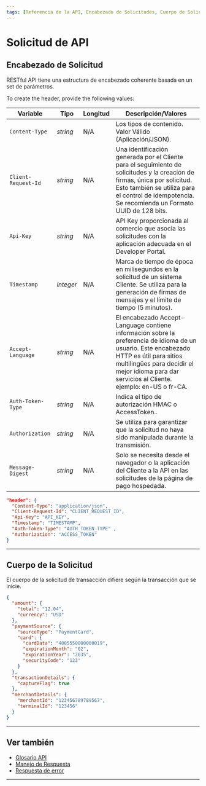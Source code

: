```yaml
---
tags: [Referencia de la API, Encabezado de Solicitudes, Cuerpo de Solicitudes, Encabezado]
---
```


# Solicitud de API

## Encabezado de Solicitud

RESTful API tiene una estructura de encabezado coherente basada en un set de parámetros.

<!--
type: tab
titles: Header, Ejemplo de Encabezado de Solicitud
-->

To create the header, provide the following values:

| Variable            | Tipo      | Longitud | Descripción/Valores                                                                                                                                                                                                                        |
|---------------------|-----------|----------|--------------------------------------------------------------------------------------------------------------------------------------------------------------------------------------------------------------------------------------------|
| `Content-Type`      | *string*  | N/A      | Los tipos de contenido. Valor Válido (Aplicación/JSON).                                                                                                                                                                                    |
| `Client-Request-Id` | *string*  | N/A      | Una identificación generada por el Cliente para el seguimiento de solicitudes y la creación de firmas, única por solicitud. Esto también se utiliza para el control de idempotencia. Se recomienda un Formato UUID de 128 bits.            |
| `Api-Key`           | *string*  | N/A      | API Key proporcionada al comercio que asocia las solicitudes con la aplicación adecuada en el Developer Portal.                                                                                                                            |
| `Timestamp`         | *integer* | N/A      | Marca de tiempo de época en milisegundos en la solicitud de un sistema Cliente. Se utiliza para la generación de firmas de mensajes y el límite de tiempo (5 minutos).                                                                     |
| `Accept-Language`   | *string*  | N/A      | El encabezado Accept-Language contiene información sobre la preferencia de idioma de un usuario. Este encabezado HTTP es útil para sitios multilingües para decidir el mejor idioma para dar servicios al Cliente. ejemplo: en-US o fr-CA. |
| `Auth-Token-Type`   | *string*  | N/A      | Indica el tipo de autorización HMAC o AccessToken..                                                                                                                                                                                        |
| `Authorization`     | *string*  | N/A      | Se utiliza para garantizar que la solicitud no haya sido manipulada durante la transmisión.                                                                                                                                                |
| `Message-Digest`    | *string*  | N/A      | Solo se necesita desde el navegador o la aplicación del Cliente a la API en las solicitudes de la página de pago hospedada.                                                                                                                |

<!--
type: tab
-->

```json
"header": {
  "Content-Type": "application/json",
  "Client-Request-Id": "CLIENT_REQUEST_ID",
  "Api-Key": "API_KEY",
  "Timestamp": "TIMESTAMP",
  "Auth-Token-Type": "AUTH_TOKEN_TYPE" ,
  "Authorization": "ACCESS_TOKEN"
}
```

<!-- type: tab-end -->

---

## Cuerpo de la Solicitud

El cuerpo de la solicitud de transacción difiere según la transacción que se inicie.

<!--
type: tab
titles: Ejemplo de Cuerpo de Solicitud
-->

```json
{
  "amount": {
    "total": "12.04",
    "currency": "USD"
  },
  "paymentSource": {
    "sourceType": "PaymentCard",
    "card": {
      "cardData": "4005550000000019",
      "expirationMonth": "02",
      "expirationYear": "2035",
      "securityCode": "123"
    }
  },
  "transactionDetails": {
    "captureFlag": true
  },
  "merchantDetails": {
    "merchantId": "123456789789567",
    "terminalId": "123456"
  }
}
```

<!-- type: tab-end -->

---

## Ver también

- [Glosario API](?path=docs/spanish/referencia-api/glosario-api.md)
- [Manejo de Respuesta](?path=docs/spanish/referencia-api/manejo-respuesta.md)
- [Respuesta de error](?path=docs/spanish/referencia-api/respuesta-error.md)

---

